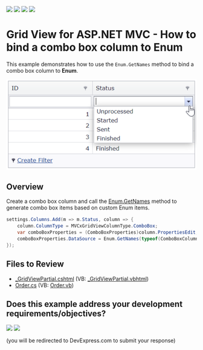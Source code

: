 <!-- default badges list -->
![](https://img.shields.io/endpoint?url=https://codecentral.devexpress.com/api/v1/VersionRange/147419099/24.2.1%2B)
[![](https://img.shields.io/badge/Open_in_DevExpress_Support_Center-FF7200?style=flat-square&logo=DevExpress&logoColor=white)](https://supportcenter.devexpress.com/ticket/details/T830525)
[![](https://img.shields.io/badge/📖_How_to_use_DevExpress_Examples-e9f6fc?style=flat-square)](https://docs.devexpress.com/GeneralInformation/403183)
[![](https://img.shields.io/badge/💬_Leave_Feedback-feecdd?style=flat-square)](#does-this-example-address-your-development-requirementsobjectives)
<!-- default badges end -->
# Grid View for ASP.NET MVC - How to bind a combo box column to Enum

This example demonstrates how to use the `Enum.GetNames` method to bind a combo box column to **Enum**.

![Bind combo box column to Enum](bindToEnum.png)

## Overview

Create a combo box column and call the [Enum.GetNames](https://docs.microsoft.com/en-us/dotnet/api/system.enum.getnames?view=netframework-4.7.2) method to generate combo box items based on custom Enum items.

```csharp
settings.Columns.Add(m => m.Status, column => {
    column.ColumnType = MVCxGridViewColumnType.ComboBox;
    var comboBoxProperties = (ComboBoxProperties)column.PropertiesEdit;
    comboBoxProperties.DataSource = Enum.GetNames(typeof(ComboBoxColumnBoundToEnum.Models.OrderHelper.OrderStatus));
});
```

## Files to Review

* [_GridViewPartial.cshtml](./CS/ComboBoxColumnBoundToEnum/Views/Home/_GridViewPartial.cshtml) (VB: [_GridViewPartial.vbhtml](./VB/ComboColumnBoundToEnum/Views/Home/_GridViewPartial.vbhtml))
* [Order.cs](./CS/ComboBoxColumnBoundToEnum/Models/Order.cs) (VB: [Order.vb](./VB/ComboColumnBoundToEnum/Models/Order.vb))
<!-- feedback -->
## Does this example address your development requirements/objectives?

[<img src="https://www.devexpress.com/support/examples/i/yes-button.svg"/>](https://www.devexpress.com/support/examples/survey.xml?utm_source=github&utm_campaign=asp-net-mvc-grid-bind-combo-box-column-to-enum&~~~was_helpful=yes) [<img src="https://www.devexpress.com/support/examples/i/no-button.svg"/>](https://www.devexpress.com/support/examples/survey.xml?utm_source=github&utm_campaign=asp-net-mvc-grid-bind-combo-box-column-to-enum&~~~was_helpful=no)

(you will be redirected to DevExpress.com to submit your response)
<!-- feedback end -->
